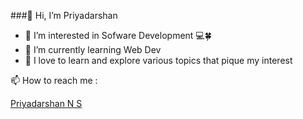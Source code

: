 ###👋 Hi, I’m Priyadarshan
- 👀 I’m interested in Sofware Development 💻🍀
- 🌱 I’m currently learning Web Dev
- 💞 I love to learn and explore various topics that pique my interest

📫 How to reach me :
<script src="https://platform.linkedin.com/badges/js/profile.js" async defer type="text/javascript"></script>
<div class="badge-base LI-profile-badge" data-locale="en_US" data-size="large" data-theme="dark" data-type="HORIZONTAL" data-vanity="priyadarshan2003" data-version="v1"><a class="badge-base__link LI-simple-link" href="https://in.linkedin.com/in/priyadarshan2003?trk=profile-badge">Priyadarshan N S</a></div>
              
<!---
Priyadarshan2003/Priyadarshan2003 is a ✨ special ✨ repository because its `README.md` (this file) appears on your GitHub profile.
You can click the Preview link to take a look at your changes.
--->
